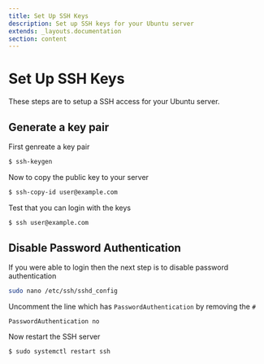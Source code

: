 ```yaml
---
title: Set Up SSH Keys
description: Set up SSH keys for your Ubuntu server
extends: _layouts.documentation
section: content
---
```


# Set Up SSH Keys

These steps are to setup a SSH access for your Ubuntu server.

## Generate a key pair

First genreate a key pair

```bash
$ ssh-keygen
```

Now to copy the public key to your server

```bash
$ ssh-copy-id user@example.com
```

Test that you can login with the keys

```bash
$ ssh user@example.com
```

## Disable Password Authentication

If you were able to login then the next step is to disable password authentication

```bash
sudo nano /etc/ssh/sshd_config
```

Uncomment the line which has `PasswordAuthentication` by removing the `#`

```
PasswordAuthentication no
```

Now restart the SSH server

```bash
$ sudo systemctl restart ssh
```
